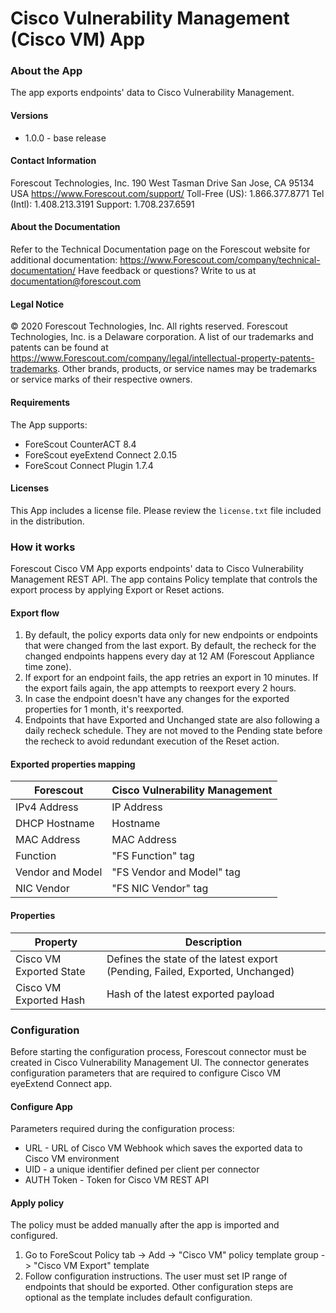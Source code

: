 # Cisco Vulnerability Management (Cisco VM) App

### About the App
The app exports endpoints' data to Cisco Vulnerability Management.

#### Versions
- 1.0.0 - base release

#### Contact Information
Forescout Technologies, Inc. 190 West Tasman Drive San Jose, CA 95134 USA https://www.Forescout.com/support/ Toll-Free (US): 1.866.377.8771 Tel (Intl): 1.408.213.3191 Support: 1.708.237.6591

#### About the Documentation
Refer to the Technical Documentation page on the Forescout website for additional documentation: https://www.Forescout.com/company/technical-documentation/
Have feedback or questions? Write to us at documentation@forescout.com

#### Legal Notice
© 2020 Forescout Technologies, Inc. All rights reserved. Forescout Technologies, Inc. is a Delaware corporation. A list of our trademarks and patents can be found at https://www.Forescout.com/company/legal/intellectual-property-patents-trademarks. Other brands, products, or service names may be trademarks or service marks of their respective owners.

#### Requirements
The App supports:
- ForeScout CounterACT 8.4
- ForeScout eyeExtend Connect 2.0.15
- ForeScout Connect Plugin 1.7.4

#### Licenses
This App includes a license file. Please review the `license.txt` file included in the distribution.

### How it works
Forescout Cisco VM App exports endpoints' data to Cisco Vulnerability Management REST API.
The app contains Policy template that controls the export process by applying Export or Reset actions.

#### Export flow
1. By default, the policy exports data only for new endpoints or endpoints that were changed from the last export. 
By default, the recheck for the changed endpoints happens every day at 12 AM (Forescout Appliance time zone).  
2. If export for an endpoint fails, the app retries an export in 10 minutes. If the export fails again, the app attempts to reexport every 2 hours.
3. In case the endpoint doesn't have any changes for the exported properties for 1 month, it's reexported.
4. Endpoints that have Exported and Unchanged state are also following a daily recheck schedule. They are not moved to the Pending state before the recheck to avoid redundant execution of the Reset action.

#### Exported properties mapping
Forescout        | Cisco Vulnerability Management
------------- | -----------------------------
IPv4 Address | IP Address
DHCP Hostname | Hostname
MAC Address | MAC Address
Function | "FS Function" tag
Vendor and Model | "FS Vendor and Model" tag
NIC Vendor | "FS NIC Vendor" tag

#### Properties
Property        | Description
------------- | -----------------------------
Cisco VM Exported State | Defines the state of the latest export (Pending, Failed, Exported, Unchanged)
Cisco VM Exported Hash | Hash of the latest exported payload

### Configuration
Before starting the configuration process, Forescout connector must be created in Cisco Vulnerability Management UI.
The connector generates configuration parameters that are required to configure Cisco VM eyeExtend Connect app.

#### Configure App
Parameters required during the configuration process:
* URL - URL of Cisco VM Webhook which saves the exported data to Cisco VM environment
* UID - a unique identifier defined per client per connector
* AUTH Token - Token for Cisco VM REST API

#### Apply policy
The policy must be added manually after the app is imported and configured.
1. Go to ForeScout Policy tab -> Add -> "Cisco VM" policy template group -> "Cisco VM Export" template
2. Follow configuration instructions. The user must set IP range of endpoints that should be exported. Other configuration steps are optional as the template includes default configuration. 